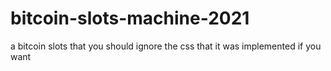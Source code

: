 # bitcoin-slots-machine-2021
 a bitcoin slots that you should ignore the css that it was implemented if you want 
